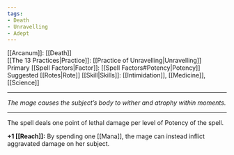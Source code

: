 ```yaml
---
tags:
- Death
- Unravelling
- Adept
---
```


[[Arcanum]]: [[Death]]\
[[The 13 Practices|Practice]]: [[Practice of Unravelling|Unravelling]]\
Primary [[Spell Factors|Factor]]: [[Spell Factors#Potency|Potency]]\
Suggested [[Rotes|Rote]] [[Skill|Skills]]: [[Intimidation]], [[Medicine]], [[Science]]

---

_The mage causes the subject’s body to wither and atrophy within moments._

---

The spell deals one point of lethal damage per level of Potency of the spell.

**+1 [[Reach]]:** By spending one [[Mana]], the mage can instead inflict aggravated damage on her subject.